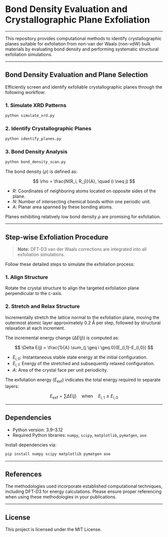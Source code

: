 # Bond Density Evaluation and Crystallographic Plane Exfoliation

---

This repository provides computational methods to identify crystallographic planes suitable for exfoliation from non-van der Waals (non-vdW) bulk materials by evaluating bond density and performing systematic structural exfoliation simulations.

---

## Bond Density Evaluation and Plane Selection

Efficiently screen and identify exfoliable crystallographic planes through the following workflow:

### 1. Simulate XRD Patterns

```bash
python simulate_xrd.py
```

### 2. Identify Crystallographic Planes

```bash
python identify_planes.py
```

### 3. Bond Density Analysis

```bash
python bond_density_scan.py
```

The bond density ($\rho$) is defined as:

$$
\rho = \frac{N(R_i, R_j)}{A}, \quad (i \neq j)
$$

* $R$: Coordinates of neighboring atoms located on opposite sides of the plane.
* $N$: Number of intersecting chemical bonds within one periodic unit.
* $A$: Planar area spanned by these bonding atoms.

Planes exhibiting relatively low bond density $\rho$ are promising for exfoliation.

---

## Step-wise Exfoliation Procedure

> **Note:** DFT-D3 van der Waals corrections are integrated into all exfoliation simulations.

Follow these detailed steps to simulate the exfoliation process:

### 1. Align Structure

Rotate the crystal structure to align the targeted exfoliation plane perpendicular to the c-axis.

### 2. Stretch and Relax Structure

Incrementally stretch the lattice normal to the exfoliation plane, moving the outermost atomic layer approximately 0.2 Å per step, followed by structural relaxation at each increment.

The incremental energy change ($\Delta E(j)$) is computed as:

$$
\Delta E(j) = \frac{1}{A} \sum_{j \geq i \geq 0}(E_{i,1}-E_{i,0})
$$

* $E_{i,0}$: Instantaneous stable state energy at the initial configuration.
* $E_{i,1}$: Energy of the stretched and subsequently relaxed configuration.
* $A$: Area of the crystal face per unit periodicity.

The exfoliation energy ($E_{\text{exf}}$) indicates the total energy required to separate layers:

$$
E_{\text{exf}} = \sum \Delta E(j) \quad \text{when} \quad E_{i,1} \leq E_{i,0}
$$

---

## Dependencies

* Python version: 3.9–3.12
* Required Python libraries: `numpy`, `scipy`, `matplotlib`, `pymatgen`, `ase`

Install dependencies via:

```bash
pip install numpy scipy matplotlib pymatgen ase
```

---

## References

The methodologies used incorporate established computational techniques, including DFT-D3 for energy calculations. Please ensure proper referencing when using these methodologies in your publications.

---

## License

This project is licensed under the MIT License.
